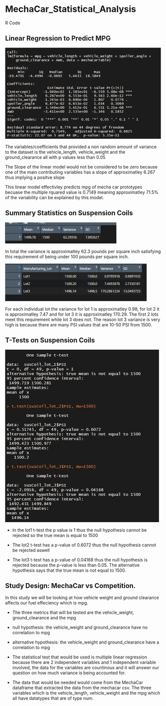 # MechaCar_Statistical_Analysis
 R Code

## Linear Regression to Predict MPG
![del1](screenshots/del1.PNG)

The variables/coefficients that provided a non random amount of variance to the dataset is the vehicle_length, vehicle_weight and the ground_clearance all with p values less than 0.05

The Slope of the linear model would not be considered to be zero because one of the main contributing variables has a slope of approximatley 6.267 thus implying a positve slope

This linear model effectivley predicts mpg of mecha car prototypes becuase the multiple rquared value is 0.7149 meaning approximatley 71.5% of the variability can be explained by this model.

## Summary Statistics on Suspension Coils
![del2 total summary](screenshots/del2_total_summary.PNG)

In total the variance is approximatley 62.3 pounds per square inch satisfying this requirement of being under 100 pounds per square inch.

![del2 lot summary](screenshots/del2_lot_summary.PNG)

For each individual lot the variance for lot 1 is approximatley 0.98, for lot 2 it is approximatley 7.47 and for lot 3 it is approximatley 170.29. The first 2 lots meet this requirement while lot 3 does not. The reason lot 3 variance is very high is because there are many PSI values that are 10-50 PSI from 1500.

## T-Tests on Suspension Coils
![del3](screenshots/del3.PNG)

- In the lot1 t-test the p value is 1 thus the null hypothesis cannot be rejected so the true mean is equal to 1500 

- The lot2 t-test has a p-value of 0.6072 thus the null hypothesis cannot be rejected aswell

- The lot3 t-test has a p-value of 0.04168 thus the null hypothesis is rejected because the p-value is less than 0.05. The alternative hypothesis says that the true mean is not equal to 1500.

## Study Design: MechaCar vs Competition.

In this study we will be looking at how vehicle weight and ground clearance affects our fuel effeciency which is mpg.

- The three metrics that will be tested are the vehicle_weight, ground_clearance and the mpg

- null hypothesis: the vehicle_weight and ground_clearance have no correlation to mpg

- alternative hypothesis: the vehicle_weight and ground_clearance have a correlation to mpg

- The statistical test that would be used is multiple linear regression because there are 2 independent variables and 1 independent variable involved, the data for the variables are countinous and it will answer our question on how much variance is being accounted for. 

- The data that would be needed would come from the MechaCar dataframe that     extracted the data from the mechacar csv. The three variables which is the vehicle_length, vehicle_weight and the mpg which all have datatypes that are of type num. 




